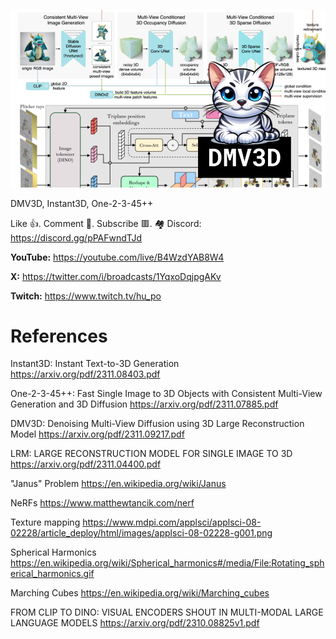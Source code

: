 ![](thumbnails/19.11.2023.png)

DMV3D, Instant3D, One-2-3-45++

Like 👍. Comment 💬. Subscribe 🟥.
🏘 Discord: https://discord.gg/pPAFwndTJd

**YouTube:** https://youtube.com/live/B4WzdYAB8W4

**X:** https://twitter.com/i/broadcasts/1YqxoDqjpgAKv

**Twitch:** https://www.twitch.tv/hu_po


# References

Instant3D: Instant Text-to-3D Generation
https://arxiv.org/pdf/2311.08403.pdf

One-2-3-45++: Fast Single Image to 3D Objects with Consistent Multi-View Generation and 3D Diffusion
https://arxiv.org/pdf/2311.07885.pdf

DMV3D: Denoising Multi-View Diffusion using 3D Large Reconstruction Model
https://arxiv.org/pdf/2311.09217.pdf

LRM: LARGE RECONSTRUCTION MODEL FOR SINGLE IMAGE TO 3D
https://arxiv.org/pdf/2311.04400.pdf

"Janus" Problem
https://en.wikipedia.org/wiki/Janus

NeRFs
https://www.matthewtancik.com/nerf

Texture mapping
https://www.mdpi.com/applsci/applsci-08-02228/article_deploy/html/images/applsci-08-02228-g001.png

Spherical Harmonics
https://en.wikipedia.org/wiki/Spherical_harmonics#/media/File:Rotating_spherical_harmonics.gif

Marching Cubes
https://en.wikipedia.org/wiki/Marching_cubes

FROM CLIP TO DINO: VISUAL ENCODERS SHOUT IN MULTI-MODAL LARGE LANGUAGE MODELS
https://arxiv.org/pdf/2310.08825v1.pdf
